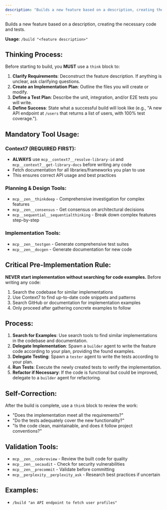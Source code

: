```yaml
---
description: "Builds a new feature based on a description, creating the necessary code and tests."
---
```


Builds a new feature based on a description, creating the necessary code and tests.

**Usage**: `/build "<feature description>"`

## Thinking Process:
Before starting to build, you **MUST** use a `think` block to:
1.  **Clarify Requirements**: Deconstruct the feature description. If anything is unclear, ask clarifying questions.
2.  **Create an Implementation Plan**: Outline the files you will create or modify.
3.  **Define a Test Plan**: Describe the unit, integration, and/or E2E tests you will write.
4.  **Define Success**: State what a successful build will look like (e.g., "A new API endpoint at `/users` that returns a list of users, with 100% test coverage.").

## Mandatory Tool Usage:

### Context7 (REQUIRED FIRST):
- **ALWAYS** use `mcp__context7__resolve-library-id` and `mcp__context7__get-library-docs` before writing any code
- Fetch documentation for all libraries/frameworks you plan to use
- This ensures correct API usage and best practices

### Planning & Design Tools:
- `mcp__zen__thinkdeep` - Comprehensive investigation for complex features
- `mcp__zen__consensus` - Get consensus on architectural decisions
- `mcp__sequential__sequentialthinking` - Break down complex features step-by-step


### Implementation Tools:
- `mcp__zen__testgen` - Generate comprehensive test suites
- `mcp__zen__docgen` - Generate documentation for new code


## Critical Pre-Implementation Rule:
**NEVER start implementation without searching for code examples.** Before writing any code:
1. Search the codebase for similar implementations
2. Use Context7 to find up-to-date code snippets and patterns
3. Search GitHub or documentation for implementation examples
4. Only proceed after gathering concrete examples to follow

## Process:
1.  **Search for Examples**: Use search tools to find similar implementations in the codebase and documentation.
2.  **Delegate Implementation**: Spawn a `builder` agent to write the feature code according to your plan, providing the found examples.
3.  **Delegate Testing**: Spawn a `tester` agent to write the tests according to your plan.
4.  **Run Tests**: Execute the newly created tests to verify the implementation.
5.  **Refactor if Necessary**: If the code is functional but could be improved, delegate to a `builder` agent for refactoring.

## Self-Correction:
After the build is complete, use a `think` block to review the work:
-   "Does the implementation meet all the requirements?"
-   "Do the tests adequately cover the new functionality?"
-   "Is the code clean, maintainable, and does it follow project conventions?"

## Validation Tools:
- `mcp__zen__codereview` - Review the built code for quality
- `mcp__zen__secaudit` - Check for security vulnerabilities
- `mcp__zen__precommit` - Validate before committing
- `mcp__perplexity__perplexity_ask` - Research best practices if uncertain

## Examples:
- `/build "an API endpoint to fetch user profiles"`

